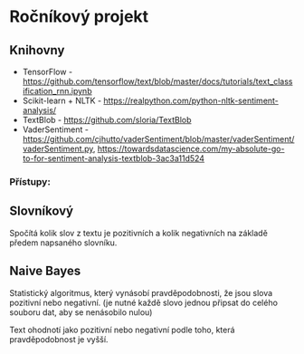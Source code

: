# Ročníkový projekt

## Knihovny

- TensorFlow - https://github.com/tensorflow/text/blob/master/docs/tutorials/text_classification_rnn.ipynb
- Scikit-learn + NLTK - https://realpython.com/python-nltk-sentiment-analysis/
- TextBlob - https://github.com/sloria/TextBlob
- VaderSentiment - https://github.com/cjhutto/vaderSentiment/blob/master/vaderSentiment/vaderSentiment.py, https://towardsdatascience.com/my-absolute-go-to-for-sentiment-analysis-textblob-3ac3a11d524

### Přístupy:

## Slovníkový

Spočítá kolik slov z textu je pozitivních a kolik negativních na základě předem napsaného slovníku.

## Naive Bayes

Statistický algoritmus, který vynásobí pravděpodobnosti, že jsou slova pozitivní nebo negativní. (je nutné každě slovo jednou připsat do celého souboru dat, aby se nenásobilo nulou)

Text ohodnotí jako pozitivní nebo negativní podle toho, která pravděpodobnost je vyšší.